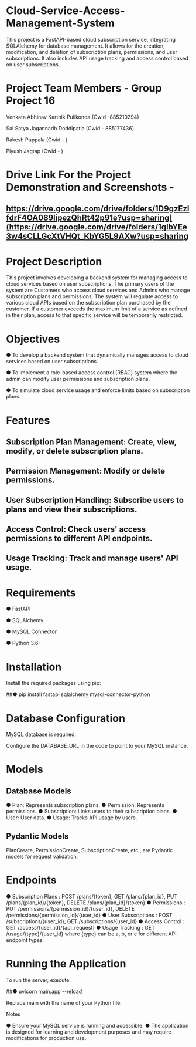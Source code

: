 # Cloud-Service-Access-Management-System
This project is a FastAPI-based cloud subscription service, integrating SQLAlchemy for database management. It allows for the creation, modification, and deletion of subscription plans, permissions, and user subscriptions. It also includes API usage tracking and access control based on user subscriptions.

# Project Team Members - Group Project 16


Venkata Abhinav Karthik Pulikonda (Cwid -885210294)

Sai Satya Jagannadh Doddipatla (Cwid - 885177436)

Rakesh Puppala (Cwid - )

Piyush Jagtap (Cwid - )



# Drive Link For the Project Demonstration and Screenshots -

## https://drive.google.com/drive/folders/1D9gzEzlfdrF4OA089lipezQhRt42p91e?usp=sharing](https://drive.google.com/drive/folders/1glbYEe3w4sCLLGcXtVHQt_KbYG5L9AXw?usp=sharing


# Project Description

This project involves developing a backend system for managing access to cloud services based on user subscriptions. The primary users of the system are Customers who access cloud services and Admins who manage subscription plans and permissions. The system will regulate access to various cloud APIs based on the subscription plan purchased by the customer. If a customer exceeds the maximum limit of a service as defined in their plan, access to that specific service will be temporarily restricted.

# Objectives

● To develop a backend system that dynamically manages access to cloud services based on user subscriptions.

● To implement a role-based access control (RBAC) system where the admin can modify user permissions and subscription plans.

● To simulate cloud service usage and enforce limits based on subscription plans.



# Features

## Subscription Plan Management: Create, view, modify, or delete subscription plans.
## Permission Management: Modify or delete permissions.
## User Subscription Handling: Subscribe users to plans and view their subscriptions.
## Access Control: Check users' access permissions to different API endpoints.
## Usage Tracking: Track and manage users' API usage.


# Requirements

● FastAPI

● SQLAlchemy

● MySQL Connector

● Python 3.6+


# Installation

Install the required packages using pip:

##● pip install fastapi sqlalchemy mysql-connector-python


# Database Configuration

MySQL database is required.

Configure the DATABASE_URL in the code to point to your MySQL instance.

# Models

## Database Models

● Plan: Represents subscription plans.
● Permission: Represents permissions.
● Subscription: Links users to their subscription plans.
● User: User data.
● Usage: Tracks API usage by users.

## Pydantic Models

PlanCreate, PermissionCreate, SubscriptionCreate, etc., are Pydantic models for request validation.

# Endpoints

● Subscription Plans : POST /plans/{token}, GET /plans/{plan_id}, PUT /plans/{plan_id}/{token}, DELETE /plans/{plan_id}/{token}
● Permissions : PUT /permissions/{permission_id}/{user_id}, DELETE /permissions/{permission_id}/{user_id}
● User Subscriptions : POST /subscriptions/{user_id}, GET /subscriptions/{user_id}
● Access Control : GET /access/{user_id}/{api_request}
● Usage Tracking : GET /usage/{type}/{user_id} where {type} can be a, b, or c for different API endpoint types.

# Running the Application

To run the server, execute:

##● uvicorn main:app --reload

Replace main with the name of your Python file.

Notes

● Ensure your MySQL service is running and accessible.
● The application is designed for learning and development purposes and may require modifications for production use.


  
